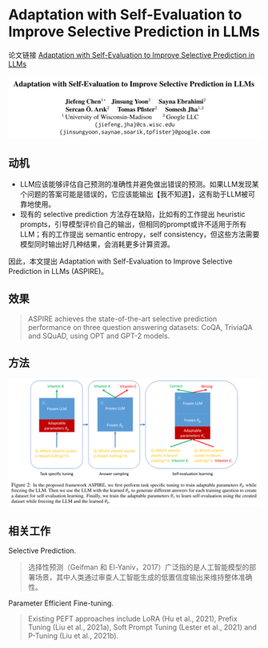 # Adaptation with Self-Evaluation to Improve Selective Prediction in LLMs

论文链接 [Adaptation with Self-Evaluation to Improve Selective Prediction in LLMs](https://aclanthology.org/2023.findings-emnlp.345.pdf)

![Alt text](image.png)

## 动机
- LLM应该能够评估自己预测的准确性并避免做出错误的预测。如果LLM发现某个问题的答案可能是错误的，它应该能输出【我不知道】，这有助于LLM被可靠地使用。
- 现有的 selective prediction 方法存在缺陷，比如有的工作提出 heuristic prompts，引导模型评价自己的输出，但相同的prompt或许不适用于所有LLM；有的工作提出 semantic entropy，self consistency，但这些方法需要模型同时输出好几种结果，会消耗更多计算资源。

因此，本文提出 Adaptation with Self-Evaluation to Improve Selective Prediction in LLMs (ASPIRE)。

## 效果
> ASPIRE achieves the state-of-the-art selective prediction performance on three question answering datasets: CoQA, TriviaQA and SQuAD, using OPT and GPT-2 models.

## 方法
![Alt text](image-1.png)

## 相关工作
Selective Prediction.
> 选择性预测（Geifman 和 El-Yaniv，2017）广泛指的是人工智能模型的部署场景，其中人类通过审查人工智能生成的低置信度输出来维持整体准确性。

Parameter Efficient Fine-tuning.
> Existing PEFT approaches include LoRA (Hu et al., 2021), Prefix Tuning (Liu et al., 2021a), Soft Prompt Tuning (Lester et al., 2021) and P-Tuning (Liu et al., 2021b).
